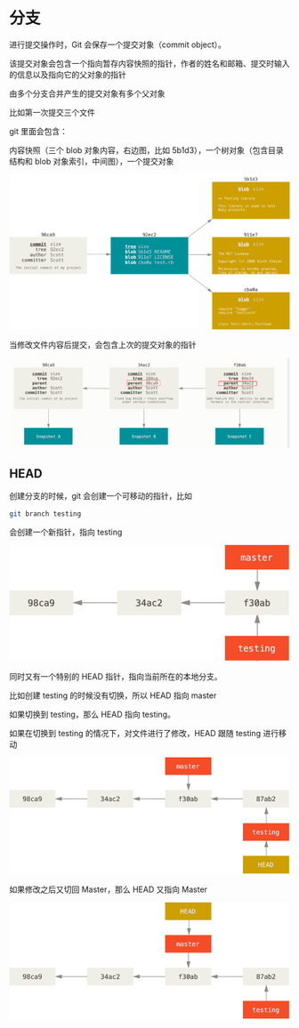 # 分支

进行提交操作时，Git 会保存一个提交对象（commit object）。

该提交对象会包含一个指向暂存内容快照的指针，作者的姓名和邮箱、提交时输入的信息以及指向它的父对象的指针

由多个分支合并产生的提交对象有多个父对象

比如第一次提交三个文件

git 里面会包含：

内容快照（三个 blob 对象内容，右边图，比如 5b1d3），一个树对象（包含目录结构和 blob 对象索引，中间图），一个提交对象

![é¦æ¬¡æäº¤å¯¹è±¡åå¶æ ç»æã](../images/f1a5dcd2022c283338b4a6a6cc0bd086.png)

当修改文件内容后提交，会包含上次的提交对象的指针

![](../images/3c950f07e6f777cdf61922db24adbe6f.png)

## HEAD

创建分支的时候，git 会创建一个可移动的指针，比如

```bash
git branch testing
```

会创建一个新指针，指向 testing

![ä¸¤ä¸ªæåç¸åæäº¤åå²çåæ¯ã](../images/08d777aeface2958e043e4dc60121687.png)

同时又有一个特别的 HEAD 指针，指向当前所在的本地分支。

比如创建 testing 的时候没有切换，所以 HEAD 指向 master

如果切换到 testing，那么 HEAD 指向 testing。

如果在切换到 testing 的情况下，对文件进行了修改，HEAD 跟随 testing 进行移动

![HEAD åæ¯éçæäº¤æä½èªå¨ååç§»å¨ã](../images/d1a980043d000afb99ea9345ddf1d3fe.png)

如果修改之后又切回 Master，那么 HEAD 又指向 Master

![æ£åºæ¶ HEAD éä¹ç§»å¨ã](../images/bb59c55a2ca2426db99660b2d6ad5c7e.png)
